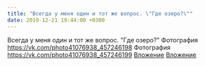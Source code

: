 ```yaml
---
title: "Всегда у меня один и тот же вопрос. \"Где озеро?\""
date: 2019-12-21 19:44:00 +0300
---
```


Всегда у меня один и тот же вопрос. "Где озеро?"
Фотография
<a class="vk-attach" href="https://vk.com/photo41076938_457246198">https://vk.com/photo41076938_457246198</a>
Фотография
<a class="vk-attach" href="https://vk.com/photo41076938_457246199">https://vk.com/photo41076938_457246199</a>
<a class="vk-attach" href="https://vk.com/photo41076938_457246198">Вложение</a>
<a class="vk-attach" href="https://vk.com/photo41076938_457246199">Вложение</a>
